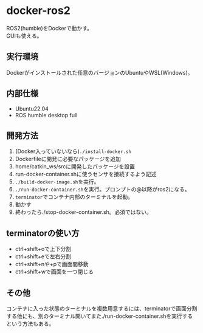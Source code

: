 # docker-ros2
ROS2(humble)をDockerで動かす。  
GUIも使える。

## 実行環境
Dockerがインストールされた任意のバージョンのUbuntuやWSL(Windows)。

## 内部仕様
- Ubuntu22.04
- ROS humble desktop full

## 開発方法
1. (Docker入っていないなら)```./install-docker.sh```
1. Dockerfileに開発に必要なパッケージを追加
1. home/catkin_ws/srcに開発したパッケージを設置
1. run-docker-container.shに使うセンサを接続するよう記述
1. ```./build-docker-image.sh```を実行。
1. ```./run-docker-container.sh```を実行。プロンプトの@以降がros2になる。
1. ```terminator```でコンテナ内部のターミナルを起動。
1. 動かす
1. 終わったら./stop-docker-container.sh。必須ではない。

## terminatorの使い方
- ctrl+shift+oで上下分割
- ctrl+shift+eで左右分割
- ctrl+shift+nや+pで画面間移動
- ctrl+shift+wで画面を一つ閉じる

## その他
コンテナに入った状態のターミナルを複数用意するには、terminatorで画面分割する他にも、別のターミナル開いてまた./run-docker-container.shを実行するという方法もある。
